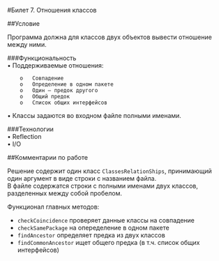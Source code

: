 #Билет 7. Отношения классов

##Условие

Программа должна для классов двух объектов вывести отношение между ними.

###Функциональность  
•	Поддерживаемые отношения:

        o	Совпадение
        o	Определение в одном пакете
        o	Один — предок другого
        o	Общий предок
        o	Список общих интерфейсов
•	Классы задаются во входном файле полными именами.

###Технологии  
•	Reflection  
•	I/O


##Комментарии по работе

Решение содержит один класс `ClassesRelationShips`, принимающий один аргумент в виде строки с названием файла.  
В файле содержатся строки с полными именами двух классов, разделенных между собой пробелом.

Функционал главных методов:  
- `checkCoincidence` проверяет данные классы на совпадение
- `checkSamePackage` на опеределение в одном пакете
- `findAncestor` определяет предка из двух классов
- `findCommonAncestor` ищет общего предка (в т.ч. список общих интерфейсов)
